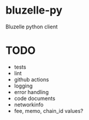 # bluzelle-py
Bluzelle python client


# TODO
- tests
- lint
- github actions
- logging
- error handling
- code documents
- networkinfo
- fee, memo, chain_id values?
